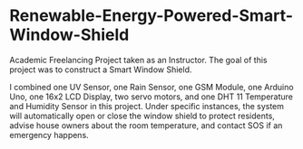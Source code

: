 # Renewable-Energy-Powered-Smart-Window-Shield
Academic Freelancing Project taken as an Instructor. The goal of this project was to construct a Smart Window Shield.

I combined one UV Sensor, one Rain Sensor, one GSM Module, one Arduino Uno, one 16x2 LCD Display, two servo motors, and one DHT 11 Temperature and Humidity Sensor in this project. Under specific instances, the system will automatically open or close the window shield to protect residents, advise house owners about the room temperature, and contact SOS if an emergency happens.
